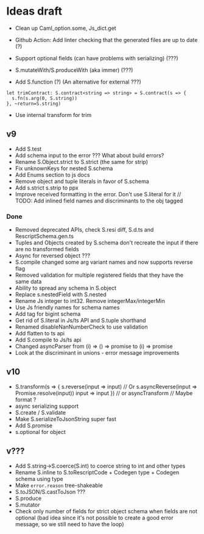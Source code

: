 # Ideas draft

- Clean up Caml_option.some, Js_dict.get

- Github Action: Add linter checking that the generated files are up to date (?)

- Support optional fields (can have problems with serializing) (???)

- S.mutateWith/S.produceWith (aka immer) (???)

- Add S.function (?) (An alternative for external ???)

```
let trimContract: S.contract<string => string> = S.contract(s => {
  s.fn(s.arg(0, S.string))
}, ~return=S.string)
```

- Use internal transform for trim

## v9

- Add S.test
- Add schema input to the error ??? What about build errors?
- Rename S.Object.strict to S.strict (the same for strip)
- Fix unknownKeys for nested S.schema
- Add Enums section to js docs
- Remove object and tuple literals in favor of S.schema
- Add s.strict s.strip to ppx
- Improve received formatting in the error. Don't use S.literal for it
  // TODO: Add inlined field names and discriminants to the obj tagged

### Done

- Removed deprecated APIs, check S.resi diff, S.d.ts and RescriptSchema.gen.ts
- Tuples and Objects created by S.schema don't recreate the input if there are no transformed fields
- Async for reversed object ???
- S.compile changed some arg variant names and now supports reverse flag
- Removed validation for multiple registered fields that they have the same data
- Ability to spread any schema in S.object
- Replace s.nestedField with S.nested
- Rename Js integer to int32. Remove integerMax/integerMin
- Use Js friendly names for schema names
- Add tag for bigint schema
- Get rid of S.literal in Js/ts API and S.tuple shorthand
- Renamed disableNanNumberCheck to use validation
- Add flatten to ts api
- Add S.compile to Js/ts api
- Changed asyncParser from (i) => () => promise to (i) => promise
- Look at the discriminant in unions - error message improvements

## v10

- S.transform(s => {
  s.reverse(input => input) // Or s.asyncReverse(input => Promise.resolve(input))
  input => input
  }) // or asyncTransform // Maybe format ?
- async serializing support
- S.create / S.validate
- Make S.serializeToJsonString super fast
- Add S.promise
- s.optional for object

## v???

- Add S.string->S.coerce(S.int) to coerce string to int and other types
- Rename S.inline to S.toRescriptCode + Codegen type + Codegen schema using type
- Make `error.reason` tree-shakeable
- S.toJSON/S.castToJson ???
- S.produce
- S.mutator
- Check only number of fields for strict object schema when fields are not optional (bad idea since it's not possible to create a good error message, so we still need to have the loop)
